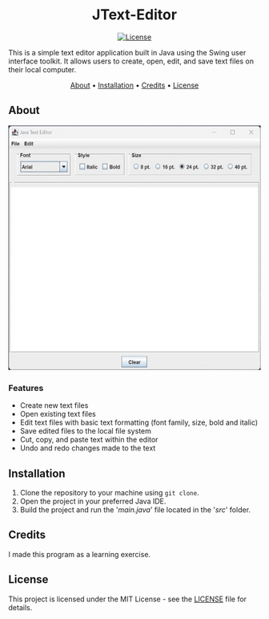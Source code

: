 <div align="center">

# JText-Editor

[![License][license.io]][license-url]

<p align="left">
This is a simple text editor application built in Java using the Swing user interface toolkit. It allows users to create, open, edit, and save text files on their local computer.
</p>

[About](#about) •
[Installation](#installation) •
[Credits](#credits) •
[License](#license)

</div>

## About

<div align="center">

<img max-height=350 alt="demo of jtext editor" src="https://raw.githubusercontent.com/rparin/JText-Editor/main/preview/Demo.gif">

</div>

### Features

- Create new text files
- Open existing text files
- Edit text files with basic text formatting (font family, size, bold and italic)
- Save edited files to the local file system
- Cut, copy, and paste text within the editor
- Undo and redo changes made to the text

## Installation

1. Clone the repository to your machine using `git clone`.
2. Open the project in your preferred Java IDE.
3. Build the project and run the '_main.java_' file located in the '_src_' folder.

## Credits

I made this program as a learning exercise.

## License

This project is licensed under the MIT License - see the [LICENSE][git-license-url] file for details.

<!-- MARKDOWN LINKS & IMAGES -->

[license.io]: https://img.shields.io/badge/license-MIT-blue.svg
[license-url]: https://opensource.org/licenses/MIT
[git-license-url]: https://github.com/rparin/JText-Editor/blob/main/LICENSE
